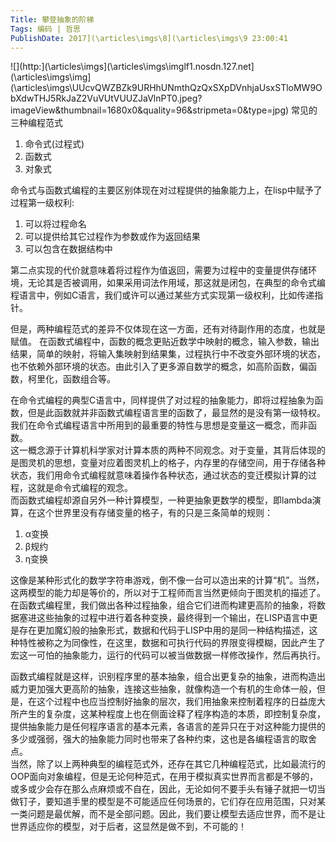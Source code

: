 ```yaml
---
Title: 攀登抽象的阶梯 
Tags: 编码 | 哲思 
PublishDate: 2017](\articles\imgs\8](\articles\imgs\9 23:00:41 
---
```


![](http:](\articles\imgs\](\articles\imgs\imglf1.nosdn.127.net](\articles\imgs\img](\articles\imgs\UUcvQWZBZk9URHhUNmthQzQxSXpDVnhjaUsxSTloMW9ObXdwTHJ5RkJaZ2VuVUtVUUZJaVlnPT0.jpeg?imageView&thumbnail=1680x0&quality=96&stripmeta=0&type=jpg)
常见的三种编程范式
1. 命令式(过程式)
2. 函数式
3. 对象式

命令式与函数式编程的主要区别体现在对过程提供的抽象能力上，在lisp中赋予了过程第一级权利:  
1. 可以将过程命名  
2. 可以提供给其它过程作为参数或作为返回结果
3. 可以包含在数据结构中  

第二点实现的代价就意味着将过程作为值返回，需要为过程中的变量提供存储环境，无论其是否被调用，如果采用词法作用域，那这就是闭包，在典型的命令式编程语言中，例如C语言，我们或许可以通过某些方式实现第一级权利，比如传递指针。  

但是，两种编程范式的差异不仅体现在这一方面，还有对待副作用的态度，也就是赋值。
在函数式编程中，函数的概念更贴近数学中映射的概念，输入参数，输出结果，简单的映射，将输入集映射到结果集，过程执行中不改变外部环境的状态，也不依赖外部环境的状态。由此引入了更多源自数学的概念，如高阶函数，偏函数，柯里化，函数组合等。  

在命令式编程的典型C语言中，同样提供了对过程的抽象能力，即将过程抽象为函数，但是此函数就并非函数式编程语言里的函数了，最显然的是没有第一级特权。我们在命令式编程语言中所用到的最重要的特性与思想是变量这一概念，而非函数。  
这一概念源于计算机科学家对计算本质的两种不同观念。对于变量，其背后体现的是图灵机的思想，变量对应着图灵机上的格子，内存里的存储空间，用于存储各种状态，我们用命令式编程就意味着操作各种状态，通过状态的变迁模拟计算的过程，这就是命令式编程的观念。  
而函数式编程却源自另外一种计算模型，一种更抽象更数学的模型，即lambda演算，在这个世界里没有存储变量的格子，有的只是三条简单的规则：  
1. α变换
2. β规约
3. η变换

这像是某种形式化的数学字符串游戏，倒不像一台可以造出来的计算“机”。当然，这两模型的能力却是等价的，所以对于工程师而言当然更倾向于图灵机的描述了。在函数式编程里，我们做出各种过程抽象，组合它们进而构建更高阶的抽象，将数据塞进这些抽象的过程中进行着各种变换，最终得到一个输出，在LISP语言中更是存在更加魔幻般的抽象形式，数据和代码于LISP中用的是同一种结构描述，这种特性被称之为同像性，在这里，数据和可执行代码的界限变得模糊，因此产生了宏这一可怕的抽象能力，运行的代码可以被当做数据一样修改操作，然后再执行。  

函数式编程就是这样，识别程序里的基本抽象，组合出更复杂的抽象，进而构造出威力更加强大更高阶的抽象，连接这些抽象，就像构造一个有机的生命体一般，但是，在这个过程中也应当控制好抽象的层次，我们用抽象来控制着程序的日益庞大所产生的复杂度，这某种程度上也在侧面诠释了程序构造的本质，即控制复杂度，提供抽象能力是任何程序语言的基本元素，各语言的差异只在于对这种能力提供的多少或强弱，强大的抽象能力同时也带来了各种约束，这也是各编程语言的取舍点。  
当然，除了以上两种典型的编程范式外，还存在其它几种编程范式，比如最流行的OOP面向对象编程，但是无论何种范式，在用于模拟真实世界而言都是不够的，或多或少会存在那么点麻烦或不自在，因此，无论如何不要手头有锤子就把一切当做钉子，要知道手里的模型是不可能适应任何场景的，它们存在应用范围，只对某一类问题是最优解，而不是全部问题。因此，我们要让模型去适应世界，而不是让世界适应你的模型，对于后者，这显然是做不到，不可能的！

    